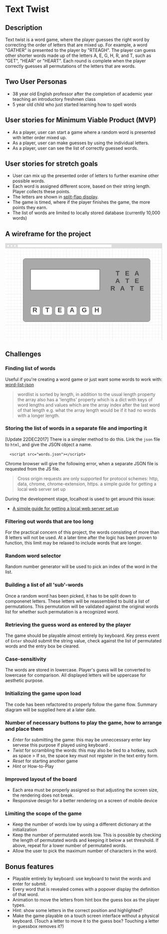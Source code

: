 # Text Twist

## Description
Text twist is a word game, where the player guesses the right word by correcting the order of letters that are mixed up. For example, a word "GATHER" is presented to the player by "RTEAGH". The player can guess other shorter words made up of the letters A, E, G, H, R, and T, such as "GET", "HEAR" or "HEART". Each round is complete when the player correctly guesses all permutations of the letters that are words. 

## Two User Personas
- 38 year old English professor after the completion of academic year teaching an introductory freshmen class
- 5 year old child who just started learning how to spell words

## User stories for Minimum Viable Product (MVP)
- As a player, user can start a game where a random word is presented with letter order mixed up.
- As a player, user can make guesses by using the individual letters.
- As a player, user can see the list of correctly guessed words.

## User stories for stretch goals
 - User can mix up the presented order of letters to further examine other possible words.
 - Each word is assigned different score, based on their string length. Player collects these points.
 - The letters are shown in [split-flap display](https://en.wikipedia.org/wiki/Split-flap_display).
 - The game is timed, where if the player finishes the game, the more points they earn.
 - The list of words are limited to locally stored database (currently 10,000 words)
 
## A wireframe for the project 
![](/images/wireframe.png)

## Challenges

### Finding list of words

Useful if you're creating a word game or just want some words to work with: [word-list-json](https://www.npmjs.com/package/word-list-json)

> wordlist is sorted by length, in addition to the usual length property the array also has a 'lengths' property which is a dict with keys of word lengths and values which are the array index after the last word of that length e.g. what the array length would be if it had no words with a longer length.

### Storing the list of words in a separate file and importing it

[Update 22DEC2017] There is a simpler method to do this. Link the `json` file to `html`, and give the JSON object a name.

```
  <script src="words.json"></script>
```

Chrome browser will give the following error, when a separate JSON file is requested from the JS file.

> Cross origin requests are only supported for protocol schemes: http, data, chrome, chrome-extension, https.
a simple guide for getting a local web server set up

During the development stage, localhost is used to get around this issue: 
- [A simple guide for getting a local web server set up](https://gist.github.com/jgravois/5e73b56fa7756fd00b89)

### Filtering out words that are too long

For the practical concern of this project, the words consisting of more than 8 letters will not be used. At a later time after the logic has been proven to function, this limit may be relaxed to include words that are longer.

### Random word selector

Random number generator will be used to pick an index of the word in the list. 

### Building a list of all 'sub'-words

Once a random word has been picked, it has to be split down to componenet letters. These letters will be reassembled to build a list of permutations. This permutation will be validated against the original words list for whether such permutation is a recognized word.  

### Retrieving the guess word as entered by the player

The game should be playable almost entirely by keyboard. Key press event of `Enter` should submit the string value, check against the list of permutated words and the entry box be cleared.

### Case-sensitivity

The words are stored in lowercase. Player's guess will be converted to lowercase for comparison. All displayed letters will be uppercase for aesthetic purpose.

### Initializing the game upon load

The code has been refactored to properly follow the game flow. Summary diagram will be supplied here at a later date.

### Number of necessary buttons to play the game, how to arrange and place them

- *Enter* for submitting the game: this may be unneccessary enter key servese this purpose if played using keyboard .
- *Twist* for scrambling the words: this may also be tied to a hotkey, such as space > If so, the space key must not register in the text entry form.
- *Reset* for starting another game
- *Hint* or How-to-Play

### Improved layout of the board

- Each area must be properly assigned so that adjusting the screen size, the rendering does not break.
- Responsive design for a better rendering on a screen of mobile device

### Limiting the scope of the game

- Keep the number of words low by using a different dictionary at the initialization
- Keep the number of permutated words low. This is possible by checking the length of permutated words and keeping it below a set threshold. If above, repeat for a lower number of permutated words.
- Allow the user to pick the maximum number of characters in the word.

## Bonus features

* Playable entirely by keyboard: use keyboard to twist the words and enter for submit.
* Every word that is revealed comes with a popover display the definition of that word.
* Animation to move the letters from hint box the guess box as the player types.
* Hint: show some letters in the correct position and highlighted?
* Make the game playable on a touch screen interface without a physical keyboard. (Touch a letter to move it to the guess box? Touching a letter in guessbox removes it?)
